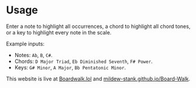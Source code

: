 # Usage
Enter a note to highlight all occurrences, a chord to highlight all chord tones, or a key to highlight every note in the scale.

Example inputs:
- Notes: `Ab`, `B`, `C#`.
- Chords: `D Major Triad`, `Eb Diminished Seventh`, `F# Power`.
- Keys: `G# Minor`, `A Major`, `Bb Pentatonic Minor`.

This website is live at [Boardwalk.lol](https://www.boardwalk.lol/) and [mildew-stank.github.io/Board-Walk](https://mildew-stank.github.io/Board-Walk).
